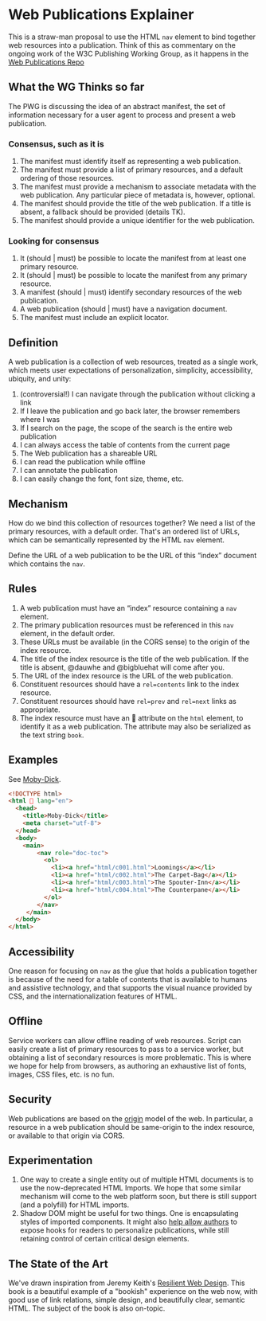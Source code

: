 # Web Publications Explainer

This is a straw-man proposal to use the HTML ```nav``` element to bind together web resources into a publication. Think of this as commentary on the ongoing work of the W3C Publishing Working Group, as it happens in the [Web Publications Repo](https://www.github.com/w3c/wpub)

## What the WG Thinks so far

The PWG is discussing the idea of an abstract manifest, the set of information necessary for a user agent to process and present a web publication.

### Consensus, such as it is

1. The manifest must identify itself as representing a web publication.
2. The manifest must provide a list of primary resources, and a default ordering of those resources. 
3. The manifest must provide a mechanism to associate metadata with the web publication. Any particular piece of metadata is, however, optional.
4. The manifest should provide the title of the web publication. If a title is absent, a fallback should be provided (details TK).
5. The manifest should provide a unique identifier for the web publication.


### Looking for consensus

1. It (should | must) be possible to locate the manifest from at least one primary resource.
2. It (should | must) be possible to locate the manifest from any primary resource.
3. A manifest (should | must) identify secondary resources of the web publication.
4. A web publication (should | must) have a navigation document.
5. The manifest must include an explicit locator. 



## Definition

A web publication is a collection of web resources, treated as a single work, which meets user expectations of personalization, simplicity, accessibility, ubiquity, and unity:

1. (controversial!) I can navigate through the publication without clicking a link
2. If I leave the publication and go back later, the browser remembers where I was
3. If I search on the page, the scope of the search is the entire web publication
4. I can always access the table of contents from the current page
5. The Web publication has a shareable URL
6. I can read the publication while offline
7. I can annotate the publication
8. I can easily change the font, font size, theme, etc.

## Mechanism


How do we bind this collection of resources together? We need a list of the primary resources, with a default order. That's an ordered list of URLs, which can be semantically represented by the HTML ```nav``` element.

Define the URL of a web publication to be the URL of this “index” document which contains the ```nav```. 


## Rules

1. A web publication must have an “index” resource containing a ```nav``` element.
2. The primary publication resources must be referenced in this ```nav``` element, in the default order.
3. These URLs must be available (in the CORS sense) to the origin of the index resource. 
4. The title of the index resource is the title of the web publication. If the title is absent, @dauwhe and @bigbluehat will come after you. 
5. The URL of the index resource is the URL of the web publication.
6. Constituent resources should have a ```rel=contents``` link to the index resource.
7. Constituent resources should have ```rel=prev``` and ```rel=next``` links as appropriate.
8. The index resource must have an 📖 attribute on the ```html``` element, to identify it as a web publication. The attribute may also be serialized as the text string ```book```. 

## Examples

See [Moby-Dick](https://dauwhe.github.io/zero-labs/MobyDickNav/MobyDickNav.html).

```html
<!DOCTYPE html>
<html 📖 lang="en">
  <head>
    <title>Moby-Dick</title>
    <meta charset="utf-8">
  </head>
  <body>
    <main>
        <nav role="doc-toc">
          <ol>
            <li><a href="html/c001.html">Loomings</a></li>
            <li><a href="html/c002.html">The Carpet-Bag</a></li>
            <li><a href="html/c003.html">The Spouter-Inn</a></li>
            <li><a href="html/c004.html">The Counterpane</a></li>
          </ol>
        </nav>
     </main>
  </body>
</html>

```

## Accessibility

One reason for focusing on ```nav``` as the glue that holds a publication together is because of the need for a table of contents that is available to humans and assistive technology, and that supports the visual nuance provided by CSS, and the internationalization features of HTML. 


## Offline

Service workers can allow offline reading of web resources. Script can easily create a list of primary resources to pass to a service worker, but obtaining a list of secondary resources is more problematic. This is where we hope for help from browsers, as authoring an exhaustive list of fonts, images, CSS files, etc. is no fun. 

## Security

Web publications are based on the [origin](https://tools.ietf.org/html/rfc6454) model of the web. In particular, a resource in a web publication should be same-origin to the index resource, or available to that origin via CORS. 



## Experimentation

1. One way to create a single entity out of multiple HTML documents is to use the now-deprecated HTML Imports. We hope that some similar mechanism will come to the web platform soon, but there is still support (and a polyfill) for HTML imports. 
2. Shadow DOM might be useful for two things. One is encapsulating styles of imported components. It might also [help allow authors](https://tabatkins.github.io/specs/css-shadow-parts/) to expose hooks for readers to personalize publications, while still retaining control of certain critical design elements. 

## The State of the Art

We've drawn inspiration from Jeremy Keith's [Resilient Web Design](https://resilientwebdesign.com). This book is a beautiful example of a "bookish" experience on the web now, with good use of link relations, simple design, and beautifully clear, semantic HTML. The subject of the book is also on-topic. 

